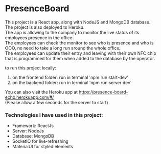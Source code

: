# PresenceBoard
This project is a React app, along with NodeJS and MongoDB database. The project is also deployed to Heroku. <br />
The app is allowing to the company to monitor the live status of its employees presence in the office. <br />
The employees can check the monitor to see who is presence and who is OOO, no need to take a long run around the whole office. <br /> 
The employees can update their entry and leaving with their own NFC chip that is programmed for them when added to the database by the operator. <br />

to run this project locally:
1. on the frontend folder: run in terminal 'npm run start-dev'
2. on the backend folder: run in terminal 'npm run server:dev'

You can also visit the Heroku app at https://presence-board-echo.herokuapp.com/#/ <br/>
(Please allow a few seconds for the server to start)

### Technologies I have used in this project:
* Framework: ReactJs
* Server: NodeJs
* Database: MongoDB
* SocketIO for live-refreshing
* MaterialUI for styled elements
